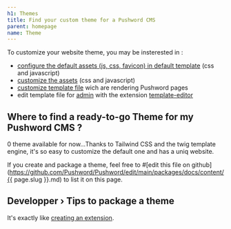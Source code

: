 ```yaml
---
h1: Themes
title: Find your custom theme for a Pushword CMS
parent: homepage
name: Theme
---
```


To customize your website theme, you may be insterested in :

- [configure the default assets (js, css, favicon) in default template](configuration.md#assets) (css and javascript)
- [customize the assets](manage-assets.md) (css and javascript)
- [customize template file](override-theme.md) wich are rendering Pushword pages
- edit template file for [admin](extension/admin.md) with the extension [template-editor](extension/template-editor.md)

## Where to find a ready-to-go Theme for my Pushword CMS ?

0 theme available for now...Thanks to Tailwind CSS and the twig template engine, it's so easy to customize the default one and has a uniq website.

If you create and package a theme, feel free to #[edit this file on github](https://github.com/Pushword/Pushword/edit/main/packages/docs/content/{{ page.slug }}.md) to list it on this page.

## Developper › Tips to package a theme

It's exactly like [creating an extension](/create-extension).

